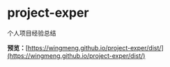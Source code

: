 # project-exper
个人项目经验总结

**预览：**[https://wingmeng.github.io/project-exper/dist/](https://wingmeng.github.io/project-exper/dist/)
